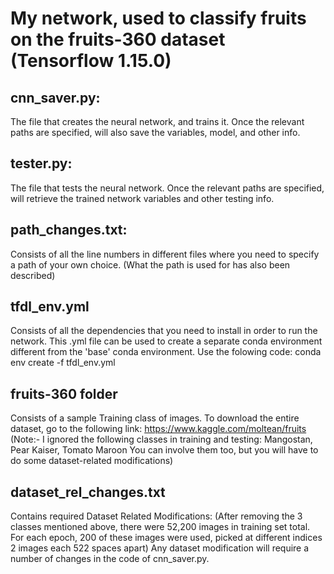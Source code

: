 # My network, used to classify fruits on the fruits-360 dataset (Tensorflow 1.15.0)

## cnn_saver.py:
The file that creates the neural network, and trains it. Once the relevant paths are specified, will also save the variables, model, and other info.

## tester.py:
The file that tests the neural network. Once the relevant paths are specified, will retrieve the trained network variables and other testing info.

## path_changes.txt:
Consists of all the line numbers in different files where you need to specify a path of your own choice. (What the path is used for has also been described)

## tfdl_env.yml 
Consists of all the dependencies that you need to install in order to run the network.
This .yml file can be used to create a separate conda environment different from the 'base' conda environment.
Use the folowing code: conda env create -f tfdl_env.yml

## fruits-360 folder 
Consists of a sample Training class of images.
To download the entire dataset, go to the following link: https://www.kaggle.com/moltean/fruits
(Note:- I ignored the following classes in training and testing: Mangostan, Pear Kaiser, Tomato Maroon
You can involve them too, but you will have to do some dataset-related modifications)

## dataset_rel_changes.txt 
Contains required Dataset Related Modifications:
(After removing the 3 classes mentioned above, there were 52,200 images in training set total. For each epoch, 200 of these images were used, picked at different indices
2 images each 522 spaces apart)
Any dataset modification will require a number of changes in the code of cnn_saver.py.
